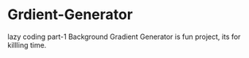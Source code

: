 # Grdient-Generator
lazy coding part-1
Background Gradient Generator is fun project, its for killling time.
